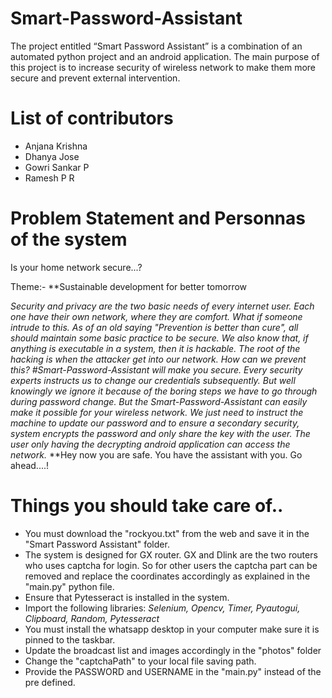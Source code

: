 # Smart-Password-Assistant
The project entitled “Smart Password Assistant” is a combination of an automated python project and an android application. The main purpose of this project is to increase security of wireless network to make them more secure and prevent external intervention.

# List of contributors
* Anjana Krishna
* Dhanya Jose
* Gowri Sankar P
* Ramesh P R

# Problem Statement and Personnas of the system
Is your home network secure...?

Theme:- **Sustainable development for better tomorrow

_Security and privacy are the two basic needs of every internet user. Each one have their own network, where they are comfort. What if someone intrude to this. As of an old saying "Prevention is better than cure", all should maintain some basic practice to be secure. We also know that, if anything is executable in a system, then it is hackable. The root of the hacking is when the attacker get into our network. How can we prevent this? 
#Smart-Password-Assistant will make you secure. Every security experts instructs us to change our credentials subsequently. But well knowingly we ignore it because of the boring steps we have to go through during password change. But the Smart-Password-Assistant can easily make it possible for your wireless network. We just need to instruct the machine to update our password and to ensure a secondary security, system encrypts the password and only share the key with the user. The user only having the decrypting android application can access the network._ 
**Hey now you are safe. You have the assistant with you. Go ahead....!


# Things you should take care of..
* You must download the "rockyou.txt" from the web and save it in the "Smart Password Assistant" folder.
* The system is designed for GX router. GX and Dlink are the two routers who uses captcha for login. So for other users the captcha part can be removed and replace the coordinates accordingly as explained in the "main.py" python file.
* Ensure that Pytesseract is installed in the system.
* Import the following libraries: _Selenium, Opencv, Timer, Pyautogui, Clipboard, Random, Pytesseract_
* You must install the whatsapp desktop in your computer make sure it is pinned to the taskbar.
* Update the broadcast list and images accordingly in the "photos" folder
* Change the "captchaPath" to your local file saving path.
* Provide the PASSWORD and USERNAME in the "main.py" instead of the pre defined.

